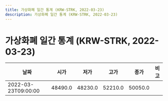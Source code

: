 ```yaml
---
title: 가상화폐 일간 통계 (KRW-STRK, 2022-03-23)
description: 가상화폐 일간 통계 (KRW-STRK, 2022-03-23)
---
```


가상화폐 일간 통계 (KRW-STRK, 2022-03-23)
===

|날짜|시가|저가|고가|종가|비고|
|--|--|--|--|--|--|
|2022-03-23T09:00:00|48490.0|48230.0|52210.0|50050.0|    |
